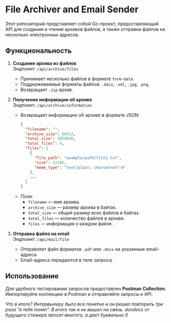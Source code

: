 # File Archiver and Email Sender

Этот репозиторий представляет собой Go-проект, предоставляющий API для создания и чтения архивов файлов, а также отправки файлов на несколько электронных адресов.

## Функциональность

1. **Создание архива из файлов**  
   Эндпоинт: `/api/archive/files`  
   - Принимает несколько файлов в формате `form-data`.
   - Поддерживаемые форматы файлов: `.docx`, `.xml`, `.jpg`, `.png`.
   - Возвращает `.zip` архив.

2. **Получение информации об архиве**  
   Эндпоинт: `/api/archive/information`  
   - Возвращает информацию об архиве в формате JSON:
     ```json
     {
       "filename": "",
       "archive_size": 66912,
       "total_size": 3458826,
       "total_files": 4,
       "files": [
         {
           "file_path": "example/path/file1.txt",
           "size": 12345,
           "meme_type": "text/plain; charset=utf-8"
         },
         ...
       ]
     }
     ```
   - Поля:
     - `filename` — имя архива.
     - `archive_size` — размер архива в байтах.
     - `total_size` — общий размер всех файлов в байтах.
     - `total_files` — количество файлов в архиве.
     - `files` — информация о каждом файле.

3. **Отправка файла на email**  
   Эндпоинт: `/api/mail/file`  
   - Отправляет файл форматов `.pdf` или `.docx` на указанные email-адреса.
   - Email-адреса передаются в теле запроса.

## Использование

Для удобного тестирования запросов предоставлен **Postman Collection**. Импортируйте коллекцию в Postman и отправляйте запросы к API.

*Что в итоге? Интервьюеру было все понятно и он решил повторить три раза "я тебя понял". В итоге так и не вышел на связь. doodocs от будущего стажера просит многого, а дает буквально 0*

